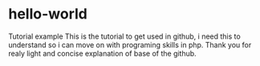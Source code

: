 # hello-world
Tutorial example
This is the tutorial to get used in github, i need this to understand so i can move on with programing skills in php.
Thank you for realy light and concise explanation of base of the github.
